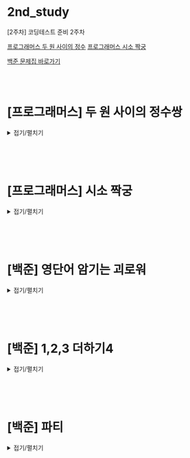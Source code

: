 # 2nd_study

[2주차] 코딩테스트 준비 2주차
<br/>

[프로그래머스 두 원 사이의 정수](https://school.programmers.co.kr/learn/courses/30/lessons/152996)
[프로그래머스 시소 짝궁](https://school.programmers.co.kr/learn/challenges?order=recent)

[백준 문제집 바로가기](https://www.acmicpc.net/workbook/view/16423)

<br/><br/>

# [프로그래머스] 두 원 사이의 정수쌍

<details>
<summary>접기/펼치기</summary>
<div markdown="1">

## [성구](./두%20원%20사이의%정수쌍/성구.py)

```py

```

## [민웅](./두%20원%20사이의%정수쌍/민웅.py)

```py
import math

def solution(r1, r2):
    ans = 0
    for i in range(0, r1):
        ans += math.floor(math.sqrt(r2**2 - i**2)) - math.floor(math.sqrt(r1**2 - i**2 - 1))
    for i in range(r1, r2):
        ans += math.floor(math.sqrt(r2**2 - i**2))
    return 4 * ans

```

## [병국](./두%20원%20사이의%정수쌍/병국.py)

```py

```

## [상미](./두%20원%20사이의%정수쌍/상미.py)

```py

```

</div>
</details>

<br/><br/><br/>

# [프로그래머스] 시소 짝궁

<details>
<summary>접기/펼치기</summary>
<div markdown="1">

## [성구](./시소%20짝궁/성구.py)

```py

```

## [민웅](./시소%20짝궁/민웅.py)

```py
def solution(weights):
    answer = 0
    num = {}
    weights.sort(reverse=True)
    for v in weights:
        if v in num.keys():
            answer += num[v]
            num[v] += 1
        else:
            num[v] = 1
        if v*3/2 in num.keys():
            answer += num[v*3/2]
        if v*4/3 in num.keys():
            answer += num[v*4/3]
        if v*2 in num.keys():
            answer += num[v*2]

    return answer
```

## [병국](./시소%20짝궁/병국.py)

```py

```

## [상미](./시소%20짝궁/상미.py)

```py

```

</div>
</details>

<br/><br/><br/>

# [백준] 영단어 암기는 괴로워

<details>
<summary>접기/펼치기</summary>
<div markdown="1">

## [성구](./영단어%20암기는%20괴로워/성구.py)

```py
# 20920 영단어 암기는 괴로워
import sys
from collections import defaultdict
input = sys.stdin.readline
# Input
N, M = map(int, input().split())

# define
voca = defaultdict(int)

# dictionary setting {"voca": count}
for _ in range(N):
    word = input().strip()
    if len(word) >= M:
        voca[word] += 1

# 정렬을 위한 리스트
vocaList = []
for key, val in voca.items():
    vocaList.append((val, key))
# 음수를 활용한 부분 역정렬(우선순위: count, 길이, 사전순)
vocaList.sort(key=lambda x: (-x[0], -len(x[1]), x[1]))

# Output
for item in vocaList:
    print(item[1])


```

## [민웅](./영단어%20암기는%20괴로워/민웅.py)

```py

```

## [병국](./영단어%20암기는%20괴로워/병국.py)

```py

```

## [상미](./영단어%20암기는%20괴로워/상미.py)

```py

```

</div>
</details>

<br/><br/><br/>

# [백준] 1,2,3 더하기4

<details>
<summary>접기/펼치기</summary>
<div markdown="1">

## [성구](./1,2,3%20더하기4%20/성구.py)

```py

```

## [민웅](./1,2,3%20더하기4%20/민웅.py)

```py

```

## [병국](./1,2,3%20더하기4%20/병국.py)

```py

```

## [상미](./1,2,3%20더하기4%20/상미.py)

```py

```

</div>
</details>

<br/><br/><br/>

# [백준] 파티

<details>
<summary>접기/펼치기</summary>
<div markdown="1">

## [성구](./파티/성구.py)

```py

```

## [민웅](./파티/민웅.py)

```py

```

## [병국](./파티/병국.py)

```py

```

## [상미](./파티/상미.py)

```py

```

</div>
</details>
